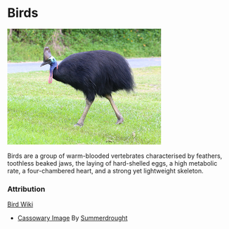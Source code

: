 # Birds

![Cassowary](cassowary.jpg)

Birds are a group of warm-blooded vertebrates characterised by feathers, toothless beaked jaws, the laying of hard-shelled eggs, a high metabolic rate, a four-chambered heart, and a strong yet lightweight skeleton.

### Attribution
[Bird Wiki](https://en.wikipedia.org/wiki/Bird)
 - [Cassowary Image](https://en.wikipedia.org/wiki/Cassowary#/media/File:Southern_Cassowary_7071.jpg) By [Summerdrought](https://commons.wikimedia.org/wiki/User:Summerdrought)